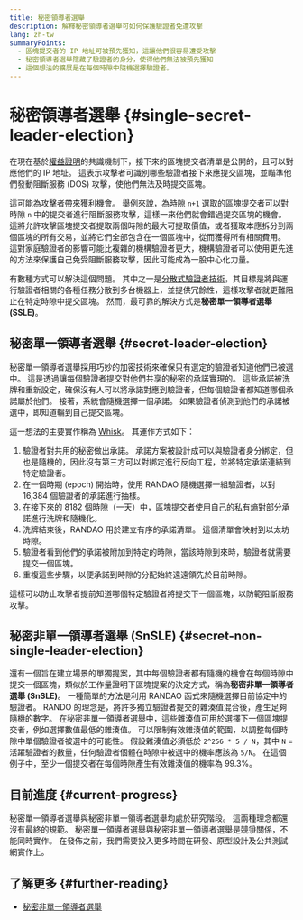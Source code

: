 ```yaml
---
title: 秘密領導者選舉
description: 解釋秘密領導者選舉可如何保護驗證者免遭攻擊
lang: zh-tw
summaryPoints:
  - 區塊提交者的 IP 地址可被預先獲知，這讓他們很容易遭受攻擊
  - 秘密領導者選舉隱藏了驗證者的身分，使得他們無法被預先獲知
  - 這個想法的擴展是在每個時隙中隨機選擇驗證者。
---
```


# 秘密領導者選舉 {#single-secret-leader-election}

在現在基於[權益證明](/developers/docs/consensus-mechanisms/pos)的共識機制下，接下來的區塊提交者清單是公開的，且可以對應他們的 IP 地址。 這表示攻擊者可識別哪些驗證者接下來應提交區塊，並瞄準他們發動阻斷服務 (DOS) 攻擊，使他們無法及時提交區塊。

這可能為攻擊者帶來獲利機會。 舉例來說，為時隙 `n+1` 選取的區塊提交者可以對時隙 `n` 中的提交者進行阻斷服務攻擊，這樣一來他們就會錯過提交區塊的機會。 這將允許攻擊區塊提交者提取兩個時隙的最大可提取價值，或者獲取本應拆分到兩個區塊的所有交易，並將它們全部包含在一個區塊中，從而獲得所有相關費用。 這對家庭驗證者的影響可能比複雜的機構驗證者更大，機構驗證者可以使用更先進的方法來保護自己免受阻斷服務攻擊，因此可能成為一股中心化力量。

有數種方式可以解決這個問題。 其中之一是[分散式驗證者技術](https://github.com/ethereum/distributed-validator-specs)，其目標是將與運行驗證者相關的各種任務分散到多台機器上，並提供冗餘性，這樣攻擊者就更難阻止在特定時隙中提交區塊。 然而，最可靠的解決方式是**秘密單一領導者選舉 (SSLE)**。

## 秘密單一領導者選舉 {#secret-leader-election}

秘密單一領導者選舉採用巧妙的加密技術來確保只有選定的驗證者知道他們已被選中。 這是透過讓每個驗證者提交對他們共享的秘密的承諾實現的。 這些承諾被洗牌和重新設定，確保沒有人可以將承諾對應到驗證者，但每個驗證者都知道哪個承諾屬於他們。 接著，系統會隨機選擇一個承諾。 如果驗證者偵測到他們的承諾被選中，即知道輪到自己提交區塊。

這一想法的主要實作稱為 [Whisk](https://ethresear.ch/t/whisk-a-practical-shuffle-based-ssle-protocol-for-ethereum/11763)。 其運作方式如下：

1. 驗證者對共用的秘密做出承諾。 承諾方案被設計成可以與驗證者身分綁定，但也是隨機的，因此沒有第三方可以對綁定進行反向工程，並將特定承諾連結到特定驗證者。
2. 在一個時期 (epoch) 開始時，使用 RANDAO 隨機選擇一組驗證者，以對 16,384 個驗證者的承諾進行抽樣。
3. 在接下來的 8182 個時隙（一天）中，區塊提交者使用自己的私有熵對部分承諾進行洗牌和隨機化。
4. 洗牌結束後，RANDAO 用於建立有序的承諾清單。 這個清單會映射到以太坊時隙。
5. 驗證者看到他們的承諾被附加到特定的時隙，當該時隙到來時，驗證者就需要提交一個區塊。
6. 重複這些步驟，以便承諾到時隙的分配始終遠遠領先於目前時隙。

這樣可以防止攻擊者提前知道哪個特定驗證者將提交下一個區塊，以防範阻斷服務攻擊。

## 秘密非單一領導者選舉 (SnSLE) {#secret-non-single-leader-election}

還有一個旨在建立場景的單獨提案，其中每個驗證者都有隨機的機會在每個時隙中提交一個區塊，類似於工作量證明下區塊提案的決定方式，稱為**秘密非單一領導者選舉 (SnSLE)**。 一種簡單的方法是利用 RANDAO 函式來隨機選擇目前協定中的驗證者。 RANDO 的理念是，將許多獨立驗證者提交的雜湊值混合後，產生足夠隨機的數字。 在秘密非單一領導者選舉中，這些雜湊值可用於選擇下一個區塊提交者，例如選擇數值最低的雜湊值。 可以限制有效雜湊值的範圍，以調整每個時隙中單個驗證者被選中的可能性。 假設雜湊值必須低於 `2^256 * 5 / N`，其中 `N` = 活躍驗證者的數量，任何驗證者個體在時隙中被選中的機率應該為 `5/N`。 在這個例子中，至少一個提交者在每個時隙產生有效雜湊值的機率為 99.3%。

## 目前進度 {#current-progress}

秘密單一領導者選舉與秘密非單一領導者選舉均處於研究階段。 這兩種理念都還沒有最終的規範。 秘密單一領導者選舉與秘密非單一領導者選舉是競爭關係，不能同時實作。 在發佈之前，我們需要投入更多時間在研發、原型設計及公共測試網實作上。

## 了解更多 {#further-reading}

- [秘密非單一領導者選舉](https://ethresear.ch/t/secret-non-single-leader-election/11789)
